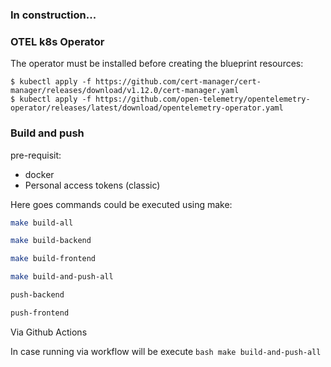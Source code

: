 
### In construction...
### OTEL k8s Operator

The operator must be installed before creating the blueprint resources:

```shell
$ kubectl apply -f https://github.com/cert-manager/cert-manager/releases/download/v1.12.0/cert-manager.yaml
$ kubectl apply -f https://github.com/open-telemetry/opentelemetry-operator/releases/latest/download/opentelemetry-operator.yaml
```

### Build and push

pre-requisit:
- docker
- Personal access tokens (classic)

Here goes commands could be executed using make:

```bash
make build-all
```

```bash
make build-backend
```

```bash
make build-frontend
```

```bash
make build-and-push-all
```

```bash
push-backend
```

```bash
push-frontend
```

Via Github Actions

In case running via workflow will be execute ```bash make build-and-push-all```